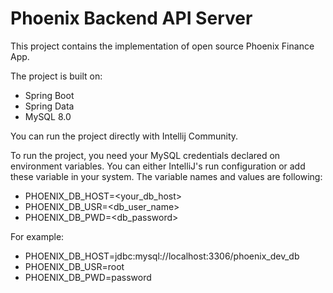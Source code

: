 # Phoenix Backend API Server

This project contains the implementation of open source Phoenix Finance App. 

The project is built on:
* Spring Boot
* Spring Data
* MySQL 8.0

You can run the project directly with Intellij Community. 

To run the project, you need your MySQL credentials declared on environment variables. You can either IntelliJ's run configuration or add these variable in your system. The variable names and values are following:
* PHOENIX_DB_HOST=<your_db_host>
* PHOENIX_DB_USR=<db_user_name>
* PHOENIX_DB_PWD=<db_password>

For example:
* PHOENIX_DB_HOST=jdbc:mysql://localhost:3306/phoenix_dev_db
* PHOENIX_DB_USR=root
* PHOENIX_DB_PWD=password

